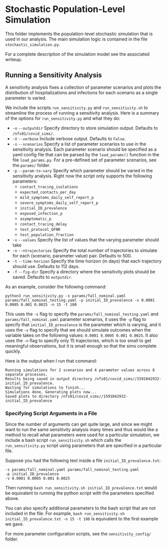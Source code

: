 # Stochastic Population-Level Simulation

This folder implements the population-level stochastic simulation that is used in our analysis.
The main simulation logic is contained in the file `stochastic_simulation.py`.

For a complete description of the simulation model see the associated writeup.

## Running a Sensitivity Analysis

A sensitivity analysis fixes a collection of parameter scenarios and plots the distribution
of hospitalizations and infections for each scenario as a single parameter is varied. 

We include the scripts `run_sensitivity.py` and `run_sensitivity.sh` to streamline the process
of running a sensitivity analysis. Here is a summary of the options for `run_sensitivity.py` and what they do:
* `-o` `--outputdir` Specify directory to store simulation output.  Defaults to `/nfs01/covid_sims/`.
* `-V` `--verbose` Include verbose output.  Defaults to `False`.
* `-s` `--scenarios` Specify a list of parameter scenarios to use in the sensitivity analysis.
	Each parameter scenario should be specified as a yaml config file that can be parsed by the `load_params()`
	function in the file `load_params.py`.  For a pre-defined set of parameter scenarios, see the `params/` folder.
* `-p` `--param-to-vary` Specify which parameter should be varied in the sensitivity analysis.  Right now the script
	only supports the following parameters:
	* `contact_tracing_isolations`
	* `expected_contacts_per_day`
	* `mild_symptoms_daily_self_report_p`
	* `severe_symptoms_daily_self_report_p`
	* `initial_ID_prevalence`
	* `exposed_infection_p`
	* `asymptomatic_p`
	* `contact_tracing_delay`
	* `test_protocol_QFNR`
	* `test_population_fraction`
* `-v` `--values` Specify the list of values that the varying parameter should take
* `-n` `--ntrajectories` Specify the total number of trajectories to simulate for each (scenario, parameter value) pair. Defaults to 500.
* `-t` `--time-horizon` Specify the time horizon (in days) that each trajectory should use. Defaults to 112 days.
* `-f` `--fig-dir` Specify a directory where the sensitivity plots should be saved.  Defaults to `outputdir`.

As an example, consider the following command:
```
python3 run_sensitivity.py -s params/fall_nominal.yaml params/fall_nominal_testing.yaml -p initial_ID_prevalence -v 0.0001 0.0005 0.001 0.0025 -n 15 -t 100
```

This uses the `-s` flag to specify the `params/fall_nominal_testing.yaml` and `params/fall_nominal.yaml` parameter scenarios,
it uses the `-p` flag to specify that `initial_ID_prevalence` is the parameter which is varying, and it uses the `-v` flag 
to specify that we should simulate outcomes when the variable takes on the following values: `0.0001 0.0005 0.001 0.0025`.
It also uses the `-n` flag to specify only 15 trajectories, which is too small to get meaningful observations, but it is small
enough so that the sims complete quickly.   

Here is the output when I run that command:
```
Running simulations for 2 scenarios and 4 parameter values across 8 separate processes.
Results being saved in output directory /nfs01/covid_sims//1591042932-initial_ID_prevalence.
Waiting for simulations to finish...
Simulations done. Generating plots now...
Saved plots to directory /nfs01/covid_sims//1591042932-initial_ID_prevalence
```

### Specifying Script Arguments in a File

Since the number of arguments can get quite large, and since we might want to run the same sensitivity analysis many times
and thus would like a method to recall what parameters were used for a particular simulation, we include a bash script
`run_sensitivity.sh` which calls the `run_sensitivity.py` script using parameters that are specified in a particular file.

Suppose you had the following text inside a file `initial_ID_prevalence.txt`:
```
-s params/fall_nominal.yaml params/fall_nominal_testing.yaml
-p initial_ID_prevalence
-v 0.0001 0.0005 0.001 0.0025
```

Then running `bash run_sensitivity.sh initial_ID_prevalence.txt` would be equivalent to running the python script with the 
parameters specified above.  

You can also specify additional parameters to the bash script that are not included in the file.  For example,
`bash run_sensitivity.sh initial_ID_prevalence.txt -n 15 -t 100` is equivalent to the first example we gave.

For more parameter configuration scripts, see the `sensitivity_config/` folder.
